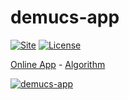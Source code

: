 # demucs-app

[![Site](https://github.com/danielfrg/demucs-app/workflows/deploy/badge.svg)](https://demucs.danielfrg.com)
[![License](https://img.shields.io/:license-Apache%202-blue.svg)](https://github.com/danielfrg/jupyter-flex/blob/master/LICENSE.txt)

[Online App](https://demucs.danielfrg.dev/) -
[Algorithm](https://algorithmia.com/algorithms/danielfrg/demucs)

[![demucs-app](https://raw.githubusercontent.com/danielfrg/demucs-app/master/demucs-app.png)](https://demucs.danielfrg.com)
